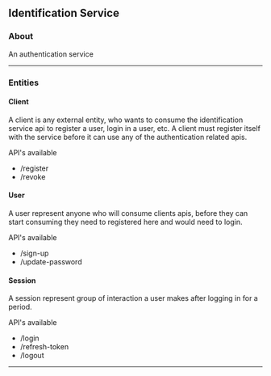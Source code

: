 ## Identification Service

### About
An authentication service

---

### Entities

#### Client
A client is any external entity, who wants to consume the identification service api to register a user,
login in a user, etc.
A client must register itself with the service before it can use any of the authentication related apis.

API's available
- /register
- /revoke

#### User
A user represent anyone who will consume clients apis, before they can start consuming they need to registered here
and would need to login.

API's available
- /sign-up
- /update-password

#### Session
A session represent group of interaction a user makes after logging in for a period.

API's available
- /login
- /refresh-token
- /logout

---
 